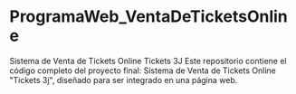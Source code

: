 # ProgramaWeb_VentaDeTicketsOnline
Sistema de Venta de Tickets Online Tickets 3J Este repositorio contiene el código completo del proyecto final: Sistema de Venta de Tickets Online "Tickets 3j", diseñado para ser integrado en una página web.
